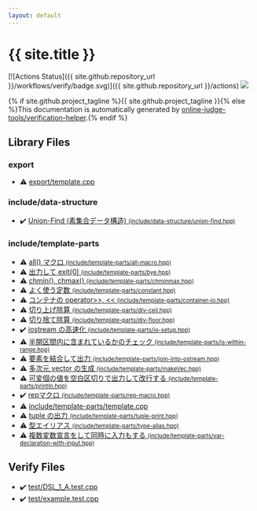 ```yaml
---
layout: default
---
```


<!-- mathjax config similar to math.stackexchange -->
<script type="text/javascript" async
  src="https://cdnjs.cloudflare.com/ajax/libs/mathjax/2.7.5/MathJax.js?config=TeX-MML-AM_CHTML">
</script>
<script type="text/x-mathjax-config">
  MathJax.Hub.Config({
    TeX: { equationNumbers: { autoNumber: "AMS" }},
    tex2jax: {
      inlineMath: [ ['$','$'] ],
      processEscapes: true
    },
    "HTML-CSS": { matchFontHeight: false },
    displayAlign: "left",
    displayIndent: "2em"
  });
</script>

<script type="text/javascript" src="https://cdnjs.cloudflare.com/ajax/libs/jquery/3.4.1/jquery.min.js"></script>
<script src="https://cdn.jsdelivr.net/npm/jquery-balloon-js@1.1.2/jquery.balloon.min.js" integrity="sha256-ZEYs9VrgAeNuPvs15E39OsyOJaIkXEEt10fzxJ20+2I=" crossorigin="anonymous"></script>
<script type="text/javascript" src="assets/js/copy-button.js"></script>
<link rel="stylesheet" href="assets/css/copy-button.css" />


# {{ site.title }}

[![Actions Status]({{ site.github.repository_url }}/workflows/verify/badge.svg)]({{ site.github.repository_url }}/actions)
<a href="{{ site.github.repository_url }}"><img src="https://img.shields.io/github/last-commit/{{ site.github.owner_name }}/{{ site.github.repository_name }}" /></a>

{% if site.github.project_tagline %}{{ site.github.project_tagline }}{% else %}This documentation is automatically generated by <a href="https://github.com/online-judge-tools/verification-helper">online-judge-tools/verification-helper</a>.{% endif %}

## Library Files

<div id="b2507468f95156358fa490fd543ad2f0"></div>

### export

* :warning: <a href="library/export/template.cpp.html">export/template.cpp</a>


<div id="9db7d97a5d6bc6230f80aab8020b7e44"></div>

### include/data-structure

* :heavy_check_mark: <a href="library/include/data-structure/union-find.hpp.html">Union-Find (素集合データ構造) <small>(include/data-structure/union-find.hpp)</small></a>


<div id="d5567e78d3674558c180d2f4feaa863b"></div>

### include/template-parts

* :warning: <a href="library/include/template-parts/all-macro.hpp.html">all() マクロ <small>(include/template-parts/all-macro.hpp)</small></a>
* :warning: <a href="library/include/template-parts/bye.hpp.html">出力して exit(0) <small>(include/template-parts/bye.hpp)</small></a>
* :warning: <a href="library/include/template-parts/chminmax.hpp.html">chmin(), chmax() <small>(include/template-parts/chminmax.hpp)</small></a>
* :warning: <a href="library/include/template-parts/constant.hpp.html">よく使う定数 <small>(include/template-parts/constant.hpp)</small></a>
* :warning: <a href="library/include/template-parts/container-io.hpp.html">コンテナの operator>>, << <small>(include/template-parts/container-io.hpp)</small></a>
* :warning: <a href="library/include/template-parts/div-ceil.hpp.html">切り上げ除算 <small>(include/template-parts/div-ceil.hpp)</small></a>
* :warning: <a href="library/include/template-parts/div-floor.hpp.html">切り捨て除算 <small>(include/template-parts/div-floor.hpp)</small></a>
* :heavy_check_mark: <a href="library/include/template-parts/io-setup.hpp.html">iostream の高速化 <small>(include/template-parts/io-setup.hpp)</small></a>
* :warning: <a href="library/include/template-parts/is-within-range.hpp.html">半開区間内に含まれているかのチェック <small>(include/template-parts/is-within-range.hpp)</small></a>
* :warning: <a href="library/include/template-parts/join-into-ostream.hpp.html">要素を結合して出力 <small>(include/template-parts/join-into-ostream.hpp)</small></a>
* :warning: <a href="library/include/template-parts/makeVec.hpp.html">多次元 vector の生成 <small>(include/template-parts/makeVec.hpp)</small></a>
* :warning: <a href="library/include/template-parts/println.hpp.html">可変個の値を空白区切りで出力して改行する <small>(include/template-parts/println.hpp)</small></a>
* :heavy_check_mark: <a href="library/include/template-parts/rep-macro.hpp.html">repマクロ <small>(include/template-parts/rep-macro.hpp)</small></a>
* :warning: <a href="library/include/template-parts/template.cpp.html">include/template-parts/template.cpp</a>
* :warning: <a href="library/include/template-parts/tuple-print.hpp.html">tuple の出力 <small>(include/template-parts/tuple-print.hpp)</small></a>
* :warning: <a href="library/include/template-parts/type-alias.hpp.html">型エイリアス <small>(include/template-parts/type-alias.hpp)</small></a>
* :warning: <a href="library/include/template-parts/var-declaration-with-input.hpp.html">複数変数宣言をして同時に入力もする <small>(include/template-parts/var-declaration-with-input.hpp)</small></a>


## Verify Files

* :heavy_check_mark: <a href="verify/test/DSL_1_A.test.cpp.html">test/DSL_1_A.test.cpp</a>
* :heavy_check_mark: <a href="verify/test/example.test.cpp.html">test/example.test.cpp</a>


